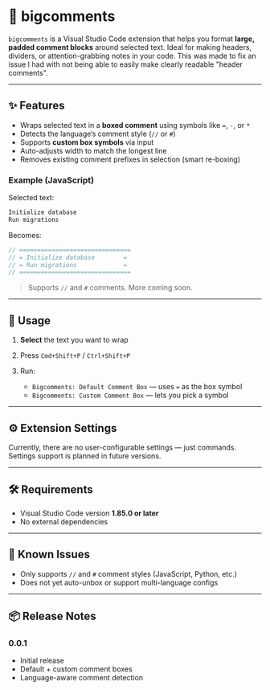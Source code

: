 # 🧱 bigcomments

`bigcomments` is a Visual Studio Code extension that helps you format **large, padded comment blocks** around selected text. Ideal for making headers, dividers, or attention-grabbing notes in your code. This was made to fix an issue I had with not being able to easily make clearly readable "header comments".

---

## ✨ Features

- Wraps selected text in a **boxed comment** using symbols like `=`, `-`, or `*`
- Detects the language’s comment style (`//` or `#`)
- Supports **custom box symbols** via input
- Auto-adjusts width to match the longest line
- Removes existing comment prefixes in selection (smart re-boxing)

### Example (JavaScript)

Selected text:

```js
Initialize database
Run migrations
```

Becomes:

```js
// ===============================
// = Initialize database        =
// = Run migrations             =
// ===============================
```

> Supports `//` and `#` comments. More coming soon.

---

## 🧪 Usage

1. **Select** the text you want to wrap
2. Press `Cmd+Shift+P` / `Ctrl+Shift+P`
3. Run:

   - `Bigcomments: Default Comment Box` — uses `=` as the box symbol
   - `Bigcomments: Custom Comment Box` — lets you pick a symbol

---

## ⚙️ Extension Settings

Currently, there are no user-configurable settings — just commands.
Settings support is planned in future versions.

---

## 🛠 Requirements

- Visual Studio Code version **1.85.0 or later**
- No external dependencies

---

## 🐞 Known Issues

- Only supports `//` and `#` comment styles (JavaScript, Python, etc.)
- Does not yet auto-unbox or support multi-language configs

---

## 📦 Release Notes

### 0.0.1

- Initial release
- Default + custom comment boxes
- Language-aware comment detection
